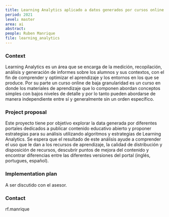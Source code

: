 ```yaml
---
title: Learning Analytics aplicado a datos generados por cursos online de baja granularidad
period: 2021 
level: master
area: ai
abstract: 
people: Ruben Manrique
file: learning_analytics
---
```


### Context

Learning Analytics es un área que se encarga de la medición, recopilación, análisis y generación de informes sobre los alumnos y sus contextos, con el fin de comprender y optimizar el aprendizaje y los entornos en los que se produce. Por su parte un curso online de baja granularidad es un curso en donde los materiales de aprendizaje que lo componen abordan conceptos simples con bajos niveles de detalle y por lo tanto pueden abordarse de manera independiente entre sí y generalmente sin un orden específico.

### Project proposal

Este proyecto tiene por objetivo explorar la data generada por diferentes portales dedicados a publicar contenido educativo abierto y proponer estrategias para su análisis utilizando algoritmos y estrategias de Learning Analytics. Se espera que el resultado de este análisis ayude a comprender el uso que le dan a los recursos de aprendizaje, la calidad de distribución y disposición de recursos, descubrir puntos de mejora del contenido y encontrar diferencias entre las diferentes versiones del portal (inglés, portugues, español).

### Implementation plan

 A ser discutido con el asesor.

### Contact

rf.manrique
